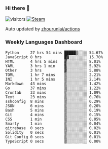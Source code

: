 ### Hi there 👋

![visitors](https://visitor-badge.glitch.me/badge?page_id=zhourunlai)
[![Steam](https://img.shields.io/badge/dynamic/json?label=Steam&query=%24.data.totalSubs&url=https%3A%2F%2Fapi.spencerwoo.com%2Fsubstats%2F%3Fsource%3DsteamGames%26queryKey%3D76561198285156854&suffix=%20Games&logo=steam&labelColor=134375&color=0b1a37&longCache=true)](http://steamcommunity.com/profiles/76561198285156854)

Auto updated by <a href="https://github.com/zhourunlai/zhourunlai/actions" target="_blank">zhourunlai/actions</a>

### Weekly Languages Dashboard

<!--PART:wakatime-->
```text
Python     27 hrs 54 mins █████▒░░░░ 54.67%
JavaScript 8 hrs          █▓░░░░░░░░ 15.70%
HTML       4 hrs 5 mins   ▓░░░░░░░░░ 8.01%
YAML       3 hrs 1 min    ▓░░░░░░░░░ 5.92%
Other      3 hrs          ▓░░░░░░░░░ 5.88%
TOML       1 hr 7 mins    ▒░░░░░░░░░ 2.21%
INI        1 hr 5 mins    ▒░░░░░░░░░ 2.14%
Markdown   43 mins        ▒░░░░░░░░░ 1.42%
Go         37 mins        ▒░░░░░░░░░ 1.22%
Crontab    33 mins        ▒░░░░░░░░░ 1.09%
Text       23 mins        ▒░░░░░░░░░ 0.76%
sshconfig  8 mins         ▒░░░░░░░░░ 0.29%
JSON       6 mins         ▒░░░░░░░░░ 0.20%
Bash       5 mins         ▒░░░░░░░░░ 0.19%
Git        4 mins         ▒░░░░░░░░░ 0.15%
CSS        1 min          ▒░░░░░░░░░ 0.05%
Smarty     1 min          ▒░░░░░░░░░ 0.04%
gitrebase  0 secs         ▒░░░░░░░░░ 0.02%
Solidity   0 secs         ▒░░░░░░░░░ 0.01%
Git Config 0 secs         ▒░░░░░░░░░ 0.01%
TypeScript 0 secs         ▒░░░░░░░░░ 0.00%
```
<!--PART:wakatime-->
